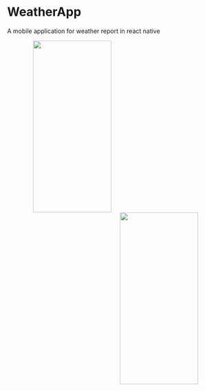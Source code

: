 <style>

/* By default, make all images center-aligned, and 60% of the width
of the screen in size */
img
{
    display:block;
    float:none;
    margin-left:auto;
    margin-right:auto;
    width:60%;
}

/* Create a CSS class to style images to left-align, or "float left" */
.leftAlign
{
    display:inline-block;
    float:left;
    /* provide a 15 pixel gap between the image and the text to its right */
    margin-right:15px;
}

/* Create a CSS class to style images to right-align, or "float right" */
.rightAlign
{
    display:inline-block;
    float:right;
    /* provide a 15 pixel gap between the image and the text to its left */
    margin-left:15px;
}

</style>

# WeatherApp
A mobile application for weather report in react native




<p align="center">
  <img class="leftAlign" height="400px" src="https://user-images.githubusercontent.com/80612737/147402953-575a1bf2-a420-487a-8c44-ca4d7c6d80c6.jpg" />
  <img class="rightAlign" height="400px" src="https://user-images.githubusercontent.com/80612737/147403036-913b2740-44b9-4310-8ca7-48bd5a8f56cf.jpg" />
</p>
